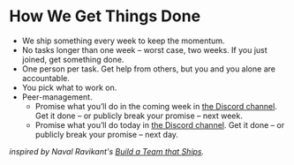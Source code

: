 # How We Get Things Done
- We ship something every week to keep the momentum.
- No tasks longer than one week – worst case, two weeks. If you just joined, get something done.
- One person per task. Get help from others, but you and you alone are accountable.
- You pick what to work on.
- Peer-management. 
  - Promise what you’ll do in the coming week in [the Discord channel](https://discord.gg/QrEagSk). Get it done – or publicly break your promise – next week.
  - Promise what you’ll do today in [the Discord channel](https://discord.gg/Cvs9ucz). Get it done – or publicly break your promise – next day.

_inspired by Naval Ravikant's [Build a Team that Ships](https://nav.al/build-a-team-that-ships)._
